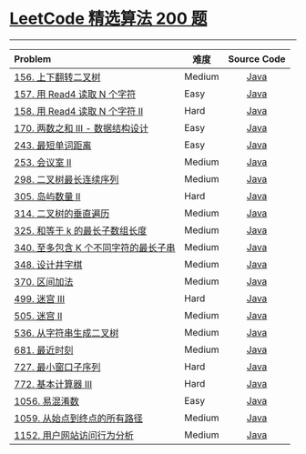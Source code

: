 # [LeetCode 精选算法 200 题](https://leetcode.cn/problem-list/qg88wci)

-------------------

| Problem | 难度 | Source Code |
| :------ | ---- | :---------: | 
| [156. 上下翻转二叉树](https://leetcode.cn/problems/binary-tree-upside-down/) | Medium | [Java](./Problem156_binaryTreeUpsideDown.java) |
| [157. 用 Read4 读取 N 个字符](https://leetcode.cn/problems/read-n-characters-given-read4/) | Easy | [Java](./Problem157_readNCharactersGivenRead4.java) |
| [158. 用 Read4 读取 N 个字符 II](https://leetcode.cn/problems/read-n-characters-given-read4-ii-call-multiple-times/) | Hard | [Java](./Problem158_readNCharactersGivenRead4_ii.java) |
| [170. 两数之和 III - 数据结构设计](https://leetcode.cn/problems/read-n-characters-given-read4/) | Easy | [Java](./Problem157_readNCharactersGivenRead4.java) |
| [243. 最短单词距离](https://leetcode.cn/problems/shortest-word-distance/) | Easy | [Java](./Problem243_shortestWordDistance.java) |
| [253. 会议室 II](https://leetcode.cn/problems/meeting-rooms-ii/) | Medium | [Java](./Problem253_meetingRooms_ii.java) |
| [298. 二叉树最长连续序列](https://leetcode.cn/problems/binary-tree-longest-consecutive-sequence/) | Medium | [Java](./Problem298_binaryTreeLongestConsecutiveSequence.java) |
| [305. 岛屿数量 II](https://leetcode.cn/problems/number-of-islands-ii/) | Hard | [Java](./Problem305_numberOfIslands_ii.java) |
| [314. 二叉树的垂直遍历](https://leetcode.cn/problems/binary-tree-vertical-order-traversal/) | Medium | [Java](./Problem314_verticalOrderTraversal.java) |
| [325. 和等于 k 的最长子数组长度](https://leetcode.cn/problems/maximum-size-subarray-sum-equals-k/) | Medium | [Java](./Problem325_maxSubArrayLen.java) |
| [340. 至多包含 K 个不同字符的最长子串](https://leetcode.cn/problems/longest-substring-with-at-most-k-distinct-characters/) | Medium | [Java](./Problem340_lengthOfLongestSubstringKDistinct.java) |
| [348. 设计井字棋](https://leetcode.cn/problems/design-tic-tac-toe/) | Medium | [Java](./Problem348_designTicTacToe.java) |
| [370. 区间加法](https://leetcode.cn/problems/range-addition/) | Medium | [Java](./Problem370_rangeAddition.java) |
| [499. 迷宫 III](https://leetcode.cn/problems/the-maze-iii/) | Hard | [Java](./Problem499_theMaze_iii.java) |
| [505. 迷宫 II](https://leetcode.cn/problems/the-maze-ii/) | Medium | [Java](./Problem505_theMaze_ii.java) |
| [536. 从字符串生成二叉树](https://leetcode.cn/problems/construct-binary-tree-from-string/) | Medium | [Java](./Problem536_constructBinaryTreeFromString.java) |
| [681. 最近时刻](https://leetcode.cn/problems/next-closest-time/) | Medium | [Java](./Problem681_nextClosestTime.java) |
| [727. 最小窗口子序列](https://leetcode.cn/problems/minimum-window-subsequence/) | Hard | [Java](./Problem727_minimumWindowSubsequence.java) |
| [772. 基本计算器 III](https://leetcode.cn/problems/basic-calculator-iii/) | Hard | [Java](./Problem772_basicCalculator_iii.java) |
| [1056. 易混淆数](https://leetcode.cn/problems/confusing-number/) | Easy | [Java](./Problem1056_confusingNumber.java) |
| [1059. 从始点到终点的所有路径](https://leetcode.cn/problems/all-paths-from-source-lead-to-destination/) | Medium | [Java](./Problem1059_leadsToDestination.java) |
| [1152. 用户网站访问行为分析](https://leetcode.cn/problems/analyze-user-website-visit-pattern/) | Medium | [Java](./Problem1152_analyzeUserWebsiteVisitPattern.java) |



